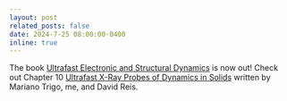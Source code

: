 ```yaml
---
layout: post
related_posts: false
date: 2024-7-25 08:00:00-0400
inline: true
---
```


The book [Ultrafast Electronic and Structural Dynamics](https://www.springerprofessional.de/en/ultrafast-electronic-and-structural-dynamics/27380402) is now out! Check out Chapter 10 [Ultrafast X-Ray Probes of Dynamics in Solids](/publications/#Trigo2024ultrafast) written by Mariano Trigo, me, and David Reis.
